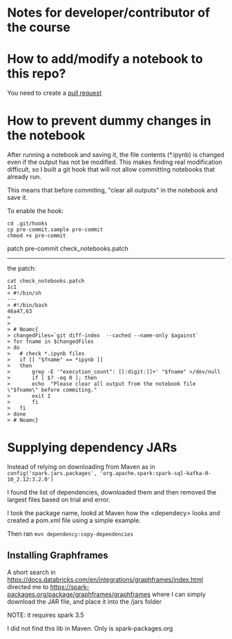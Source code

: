 # Notes for developer/contributor of the course

# How to add/modify a notebook to this repo?
You need to create a [pull request](https://docs.github.com/en/pull-requests/collaborating-with-pull-requests/proposing-changes-to-your-work-with-pull-requests/creating-a-pull-request)


# How to prevent dummy changes in the notebook
After running a notebook and saving it, the file contents (*.ipynb) is changed even if the output has not be modified.
This makes finding real modification difficult, so I built a git hook that will not allow committing notebooks that already run.

This means that before commiting, "clear all outputs" in the notebook and save it.

To enable the hook:

```
cd .git/hooks
cp pre-commit.sample pre-commit
chmod +x pre-commit
```
patch pre-commit  check_notebooks.patch

-------
the patch:

```
cat check_notebooks.patch
1c1
< #!/bin/sh
---
> #!/bin/bash
46a47,63
>
>
> # Noamc{
> changedFiles=`git diff-index  --cached --name-only $against`
> for fname in $changedFiles
> do
>  	# check *.ipynb files
> 	if [[ "$fname" == *ipynb ]]
> 	then
> 		grep -E '"execution_count": [[:digit:]]+' "$fname" >/dev/null
> 		if [ $? -eq 0 ]; then
> 		echo  "Please clear all output from the notebook file \"$fname\" before commiting."
> 		exit 1
> 		fi
> 	fi
> done
> # Noamc}
```


# Supplying dependency JARs
Instead of relying on downloading from Maven as in
`config('spark.jars.packages', 'org.apache.spark:spark-sql-kafka-0-10_2.12:3.2.0')`

I found the list of dependencies, downloaded them and then removed the largest files based on trial and error.

I took the package name, lookd at Maven how the \<dependecy\> looks and created a pom.xml file using a simple example.

Then ran `mvn dependency:copy-dependencies`

## Installing Graphframes

A short search in https://docs.databricks.com/en/integrations/graphframes/index.html directed me to https://spark-packages.org/package/graphframes/graphframes where I can simply download the JAR file, and place it into the /jars folder

NOTE: it requires spark 3.5

I did not find this lib in Maven. Only is spark-packages.org
